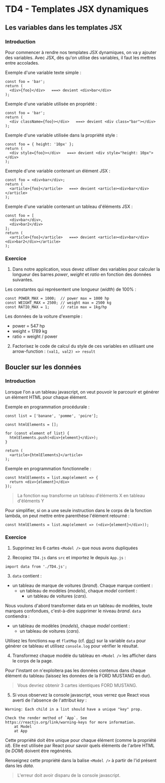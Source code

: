 # TD4 - Templates JSX dynamiques

## Les variables dans les templates JSX

### Introduction

Pour commencer à rendre nos templates JSX dynamiques, on va y ajouter des variables.
Avec JSX, dès qu'on utilise des variables, il faut les mettres entre accolades.

Exemple d'une variable texte simple : 

```
const foo = 'bar';
return (
  <div>{foo}</div>   ===> devient <div>bar</div>
);
```

Exemple d'une variable utilisée en propriété : 

```
const foo = 'bar';
return (
  <div className={foo}></div>   ===> devient <div class="bar"></div>
);
```

Exemple d'une variable utilisée dans la propriété style : 

```
const foo = { height: '10px' };
return (
  <div style={foo}></div>   ===> devient <div style="height: 10px"></div>
);
```

Exemple d'une variable contenant un élément JSX : 

```
const foo = <div>bar</div>;
return (
  <article>{foo}</article>   ===> devient <article><div>bar</div></article>
);
```

Exemple d'une variable contenant un tableau d'éléments JSX : 

```
const foo = [
  <div>bar</div>,
  <div>bar2</div>
];
return (
  <article>{foo}</article>   ===> devient <article><div>bar</div><div>bar2</div></article>
);
```

### Exercice

1. Dans notre application, vous devez utiliser des variables pour calculer la longueur des barres _power_, _weight_ et _ratio_ en fonction des données suivantes.

Les constantes qui représentent une longueur (_width_) de 100% :

```
const POWER_MAX = 1000;  // power max = 1000 hp
const WEIGHT_MAX = 2500; // weight max = 2500 kg
const RATIO_MAX = 1;     // ratio max = 1kg/hp
```

Les données de la voiture d'exemple :
- power  = 547 hp
- weight = 1789 kg
- ratio  = weight / power

2. Factorisez le code de calcul du style de ces variables en utilisant une arrow-function : `(val1, val2) => result` 


## Boucler sur les données

### Introduction

Lorsque l'on a un tableau javascript, on veut pouvoir le parcourir et générer un élément HTML pour chaque élément. 

Exemple en programmation procédurale : 

```
const list = ['banane', 'pomme', 'poire'];

const htmlElements = [];

for (const element of list) {
  htmlElements.push(<div>{element}</div>);
}

return (
  <article>{htmlElements}</article>
);
```

Exemple en programmation fonctionnelle : 

```
const htmlElements = list.map(element => {
  return <div>{element}</div>
});
```

> La fonction `map` transforme un tableau d'éléments X en tableau d'éléments Y

Pour simplifier, si on a une seule instruction dans le corps de la fonction lambda, on peut mettre entre parenthèse l'élément retourné :

```
const htmlElements = list.map(element => (<div>{element}</div>));
```

### Exercice

1. Supprimez les 6 cartes `<Model />` que nous avons dupliquées 

2. Recopiez `TD4.js` dans `src` et importez le depuis `App.js` :

```
import data from './TD4.js';
```

3. `data` contient :
- un tableau de marque de voitures (_brand_). Chaque marque contient :
  - un tableau de modèles (_models_), chaque _model_ contient : 
    - un tableau de voitures (_cars_).
    
Nous voulons d'abord transformer data en un tableau de modèles, toute marques confondues, c'est-à-dire supprimer le niveau _brand_. `data` contiendra :
- un tableau de modèles (_models_), chaque _model_ contient : 
  - un tableau de voitures (_cars_).

Utilisez les fonctions `map` et `flatMap` (cf. [doc](https://developer.mozilla.org/fr/docs/Web/JavaScript/Reference/Objets_globaux/Array/flatMap)) sur la variable `data` pour générer ce tableau et utilisez `console.log` pour vérifier le résultat. 

4. Transformez chaque modèle du tableau en `<Model />` les afficher dans le corps de la page.

Pour l'instant on n'exploitera pas les données contenus dans chaque élément du tableau (laissez les données de la FORD MUSTANG en dur).

> Vous devriez obtenir 3 cartes identiques FORD MUSTANG.


5. Si vous observez la console javascript, vous verrez que React vous averti de l'absence de l'attribut _key_ : 

```
Warning: Each child in a list should have a unique "key" prop.

Check the render method of `App`. See https://reactjs.org/link/warning-keys for more information.
    at Model
    at App
```

Cette propriété doit être unique pour chaque élément (comme la propriété _id_). Elle est utilisée par React pour savoir quels éléments de l'arbre HTML (le _DOM_) doivent être regénérés. 

Renseignez cette propriété dans la balise `<Model />` à partir de l'id présent dans les _data_.

> L'erreur doit avoir disparu de la console javascript.

